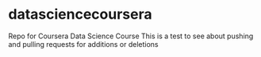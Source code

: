 datasciencecoursera
===================

Repo for Coursera Data Science Course
This is a test to see about pushing and pulling requests for additions or deletions